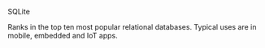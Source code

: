 SQLite

Ranks in the top ten most popular relational databases. Typical uses are in mobile, embedded and IoT apps.

